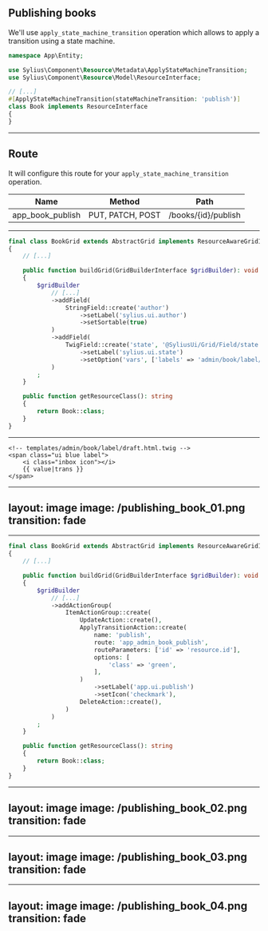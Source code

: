 ## Publishing books

<v-clicks>

We'll use `apply_state_machine_transition` operation which allows to apply a transition using a state machine.

```php {all|7|7,3}
namespace App\Entity;

use Sylius\Component\Resource\Metadata\ApplyStateMachineTransition;
use Sylius\Component\Resource\Model\ResourceInterface;

// [...]
#[ApplyStateMachineTransition(stateMachineTransition: 'publish')]
class Book implements ResourceInterface
{
}

```

</v-clicks>

---

## Route

<v-clicks>

It will configure this route for your `apply_state_machine_transition` operation.

| Name              | Method           | Path                |
|-------------------|------------------|---------------------|
| app_book_publish  | PUT, PATCH, POST | /books/{id}/publish |      


</v-clicks>

---

```php {all|14-19|15|16|17}
final class BookGrid extends AbstractGrid implements ResourceAwareGridInterface
{
    // [...]

    public function buildGrid(GridBuilderInterface $gridBuilder): void
    {
        $gridBuilder
            // [...]
            ->addField(
                StringField::create('author')
                    ->setLabel('sylius.ui.author')
                    ->setSortable(true)
            )
            ->addField(
                TwigField::create('state', '@SyliusUi/Grid/Field/state.html.twig')
                    ->setLabel('sylius.ui.state')
                    ->setOption('vars', ['labels' => 'admin/book/label/state']),
            )
        ;
    }

    public function getResourceClass(): string
    {
        return Book::class;
    }
}

```

---

```twig
<!-- templates/admin/book/label/draft.html.twig -->
<span class="ui blue label">
    <i class="inbox icon"></i>
    {{ value|trans }}
</span>

```


---
layout: image
image: /publishing_book_01.png
transition: fade
---

---

```php {all|12-21|12|13|14|15|16-18|20|21}
final class BookGrid extends AbstractGrid implements ResourceAwareGridInterface
{
    // [...]

    public function buildGrid(GridBuilderInterface $gridBuilder): void
    {
        $gridBuilder
            // [...]
            ->addActionGroup(
                ItemActionGroup::create(
                    UpdateAction::create(),
                    ApplyTransitionAction::create(
                        name: 'publish',
                        route: 'app_admin_book_publish',
                        routeParameters: ['id' => 'resource.id'],
                        options: [
                            'class' => 'green',
                        ],
                    )
                        ->setLabel('app.ui.publish')
                        ->setIcon('checkmark'),
                    DeleteAction::create(),
                )
            )
        ;
    }

    public function getResourceClass(): string
    {
        return Book::class;
    }
}

```

---
layout: image
image: /publishing_book_02.png
transition: fade
---

---
layout: image
image: /publishing_book_03.png
transition: fade
---

---
layout: image
image: /publishing_book_04.png
transition: fade
---
